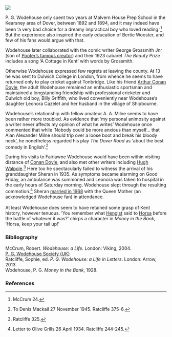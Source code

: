 <a href="https://beta.kent-maps.online"><img src="https://beta.kent-maps.online/juncture/ve-button.png"></a>

<param ve-config title="P.G. Wodehouse (1881-1975)" author="Professor Carolyn Oulton" layout="vtl" 
banner="/images/banners/19c.jpg">

<param ve-entity eid="Q6382264" aliases="Kearsney">
<param ve-entity eid="Q936183" aliases="Tonbridge">
<param ve-entity eid="Q2695776" aliases="Shipbourne">
<param ve-entity eid="Q17530246" aliases="Fairlawne">

P. G. Wodehouse only spent two years at Malvern House Prep School in the Kearsney area of Dover, between 1892 and 1894, and it may indeed have been ‘a very bad choice for a dreamy impractical boy who loved reading.’[^ref1] But the experience also inspired the early education of Bertie Wooster, and few of his fans would argue with that. 
<param ve-image url="https://upload.wikimedia.org/wikipedia/commons/c/c8/PGWodehouse.jpg" label="P.G. Wodehouse c.1904" attribution="The American Legion Weekly Volume 1, No. 17, 24 October 1919, p. 21.">

Wodehouse later collaborated with the comic writer George Grossmith Jnr (son of [Pooter’s famous creator](/19c/19c-grossmith-biography)) and their 1923 cabaret _The Beauty Prize_ includes a song ‘A Cottage in Kent’ with words by Grossmith.
<param ve-image url="https://upload.wikimedia.org/wikipedia/commons/b/ba/George_Grossmith%2C_Jr._LCCN2002713343.tif" label="George Grossmith Jnr." attribution="George Grantham Bain Collection, Public domain, via Wikimedia Commons">

Otherwise Wodehouse expressed few regrets at leaving the county. At 13 he was sent to Dulwich College in London, from whence he seems to have returned only to play cricket against Tonbridge. Like his friend [Arthur Conan Doyle](/19c/19c-conan-doyle), the adult Wodehouse remained an enthusiastic sportsman and maintained a longstanding friendship with professional cricketer and Dulwich old boy, Billy Griffith, who lived conveniently near Wodehouse’s daughter Leonora Cazelet and her husband in the village of Shipbourne. 
<param ve-image url="https://upload.wikimedia.org/wikipedia/commons/b/bc/Authors_vs._Artists_1903_Cricket_Game.jpg" label="Authors vs. Artists, 1903, Prominent authors in the photo include P. G. Wodehouse, Arthur Conan Doyle and J. M. Barrie" attribution="Unlisted, Public domain, via Wikimedia Commons">

Wodehouse’s relationship with fellow amateur A. A. Milne seems to have been rather more troubled. As evidence that ‘my personal animosity against a writer never affects my opinion of what he writes’ Wodehouse once commented that while ‘Nobody could be more anxious than myself… that Alan Alexander Milne should trip over a loose boot and break his bloody neck’, he nonetheless regarded his play _The Dover Road_ as ‘about the best comedy in English’.[^ref2] 
<param ve-image url="https://upload.wikimedia.org/wikipedia/commons/e/e0/The_Dover_road_-_annals_of_an_ancient_turnpike_%281922%29_%2820969282456%29.jpg" label="The Dover Road - Annals of an Ancient Turnpike" attribution="Harper, Charles George, 1863-1943, No restrictions, via Wikimedia Commons">

During his visits to Fairlawne Wodehouse would have been within visiting distance of [Conan Doyle](/19c/19c-conan-doyle), and also met other writers including [Hugh Walpole]( /19c/19c-walpole-biography).[^ref3]  Here too he spectacularly failed to witness the arrival of his granddaughter Sheran in 1935. As symptoms became alarming on Good Friday, an ambulance was summoned and Leonora was taken to hospital in the early hours of Saturday morning. Wodehouse slept through the resulting commotion.[^ref4]  Sheran [married in 1968](https://www.youtube.com/watch?v=AVZ-sfRjwxw) with the Queen Mother (an acknowledged Wodehouse fan) in attendance.
<br><br>
At least Wodehouse does seem to have retained some grasp of Kent history, however tenuous. ‘You remember what [Hengist](/medieval/hengestandhorsa) said to [Horsa](/medieval/hengestandhorsa) before the battle of whatever it was?’ chirps a character in _Money in the Bank_, ‘Horsa, keep your tail up!'
<param ve-image url="https://upload.wikimedia.org/wikipedia/commons/4/4e/Neale%281818%29_p2.192_-_Fair_Lawn%2C_Kent.jpg" label="Fair Lawn, Kent" attribution="John Preston Neale, Public domain, via Wikimedia Commons">

### Bibliography 
McCrum, Robert. _Wodehouse: a Life_. London: Viking, 2004.   
[P. G. Wodehouse Society (UK)]( https://www.pgwodehousesociety.org.uk/)   
Ratcliffe, Sophie, ed. _P. G. Wodehouse: a Life in Letters_. London: Arrow, 2013.   
Wodehouse, P. G. _Money in the Bank_, 1928.

### References
[^ref1]: McCrum 24.
[^ref2]: To Denis Mackail 27 November 1945. Ratcliffe 375-6.
[^ref3]: Ratcliffe 325.
[^ref4]: Letter to Olive Grills 26 April 1934. Ratcliffe 244-245. 
